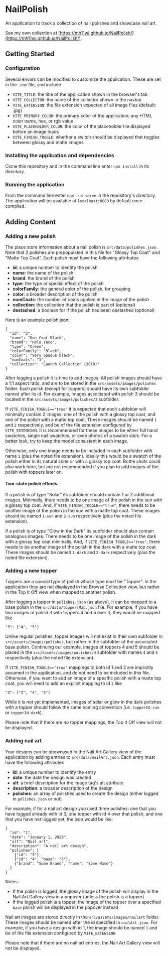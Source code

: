 # NailPolish
An application to track a collection of nail polishes and showcase nail art.

See my own collection at [https://mh11wi.github.io/NailPolish/](https://mh11wi.github.io/NailPolish/).


## Getting Started

### Configuration
Several envars can be modified to customize the application. These are set in the `.env` file, and include
- `VITE_TITLE`: the title of the application shown in the browser's tab
- `VITE_COLLECTOR`: the name of the collector shown in the navbar
- `VITE_EXTENSION`: the file extension expected of all image files (default: .jpg)
- `VITE_PRIMARY_COLOR`: the primary color of the application; any HTML color name, hex, or rgb value
- `VITE_PLACEHOLDER_COLOR`: the color of the placeholder tile displayed before an image loads
- `VITE_FINISH_TOGGLE`: whether a switch should be displayed that toggles between glossy and matte images

### Installing the application and dependencies
Clone this repository and in the command line enter `npm install` in its directory.

### Running the application
From the command line enter `npm run serve` in the repository's directory. The application will be available at `localhost:8080` by default once compiled.


## Adding Content

### Adding a new polish
The place store information about a nail polish is `src/data/polishes.json`. Note that 2 polishes are prepopulated in this file for "Glossy Top Coat" and "Matte Top Coat". Each polish must have the following attributes
- **id**: a unique number to identify the polish
- **name**: the name of the polish
- **brand**: the brand of the polish
- **type**: the type or special effect of the polish
- **colorFamily**: the general color of the polish, for grouping
- **color**: a broader description of the polish
- **numCoats**: the number of coats applied in the image of the polish
- **collection**: the collection that the polish is part of (optional)
- **destashed**: a boolean for if the polish has been destashed (optional)

Here is an example polish json:
```
{
  "id": "3",
  "name": "One Coat Black",
  "brand": "Holo Taco",
  "type": "Creme",
  "colorFamily": "Black",
  "color": "Very opaque black",
  "numCoats": "1",
  "collection": "Launch Collection (2019)"
}
```

After logging a polish it is time to add images. All polish images should have a 1:1 aspect ratio, and are to be stored in the `src/assets/images/polishes` folder. Each polish (except for toppers) should have its own subfolder named after its id. For example, images associated with polish 3 should be located in the `src/assets/images/polishes/3` subfolder. 

If `VITE_FINISH_TOGGLE=="true"` it is expected that each subfolder will minimally contain 2 images: one of the polish with a glossy top coat, and one of the polish with a matte top coat. These images should be named `1` and `2` respectively, and be of the file extension configured by `VITE_EXTENSION`. It is recommended for these images to be either full hand swatches, single nail swatches, or even photos of a swatch stick. For a better look, try to keep the model consistent in each image.

Otherwise, only one image needs to be included in each subfolder with name `1` (plus the noted file extension). Ideally this would be a swatch of the polish either in its natural state or with a glossy top coat. Bottle shots could also work here, but are not recommended if you plan to add images of the polish with toppers later on.

#### Two-state polish effects
If a polish is of type "Solar" its subfolder should contain 1 or 2 additional images. Minimally, there needs to be one image of the polish in the sun with a glossy top coat. And, if `VITE_FINISH_TOGGLE=="true"`, there needs to be another image of the polish in the sun with a matte top coat. These images should be named `1-sun` and `2-sun` respectively (plus the noted file extension).

If a polish is of type "Glow in the Dark" its subfolder should also contain analogous images. There needs to be one image of the polish in the dark with a glossy top coat minimally. And, if `VITE_FINISH_TOGGLE=="true"`, there needs to be another image of the polish in the dark with a matte top coat. These images should be named `1-dark` and `2-dark` respectively (plus the noted file extension).

### Adding a new topper
Toppers are a special type of polish whose type must be "Topper". In the application they are not displayed in the Browse Collection view, but rather in the Top It Off view when mapped to another polish. 

After logging a topper in `polishes.json` (as above), it can be mapped to a base polish in the `src/data/toppersMap.json` file. For example, if you have two images of polish 3 with toppers 4 and 5 over it, they would be mapped like

```
"3": ["4", "5"]
```

Unlike regular polishes, topper images will not exist in their own subfolder in `src/assets/images/polishes`, but rather in the subfolder of the associated base polish. Continuing our example, images of toppers 4 and 5 should be placed in the `src/assets/images/polishes/3` subfolder with names `4` and `5` respectively (plus the noted file extension).

If `VITE_FINISH_TOGGLE=="true"` mappings to both id 1 and 2 are implicitly assumed in the application, and do not need to be included in this file. Otherwise, if you want to add an image of a specific polish with a matte top coat, you will need to add an explicit mapping to id `2` like

```
"3": ["2", "4", "5"]
```

While it is not yet implemented, images of solar or glow in the dark polishes with a topper should follow the same naming convention (i.e. `topperId-sun` or `topperId-dark`).

Please note that if there are no topper mappings, the Top It Off view will not be displayed.

### Adding nail art
Your designs can be showcased in the Nail Art Gallery view of the application by adding entries to `src/data/nailArt.json`. Each entry must have the following attributes
- **id**: a unique number to identify the entry
- **date**: the date the design was created
- **alt**: a brief description for the image tag's alt attribute
- **description**: a broader description of the design
- **polishes**: an array of polishes used to create the design (either logged in `polishes.json` or not)

For example, if for a nail art design you used three polishes: one that you have logged already with id 3, one topper with id 4 over that polish, and one that you have not logged yet, the json would be like:

```
{
  "id": "1",
  "date": "January 1, 2020",
  "alt": "Nail art",
  "description": "A nail art design",
  "polishes": [
    {"id": "3"},
    {"id": "4", "base": "3"},
    {"brand": "Some Brand", "name": "Some Name"}
  ]
}
```

Notes:
- If the polish is logged, the glossy image of the polish will display in the Nail Art Gallery view in a popover (unless the polish is a topper)
- If the logged polish is a topper, the image of the topper over a specified `base` polish will be displayed in the popover instead

Nail art images are stored directly in the `src/assets/images/nailart` folder. These images should be named after the id specified in `nailArt.json`. For example, if you have a design with id 1, the image should be named `1` and be of the file extension configured by `VITE_EXTENSION`.

Please note that if there are no nail art entries, the Nail Art Gallery view will not be displayed.